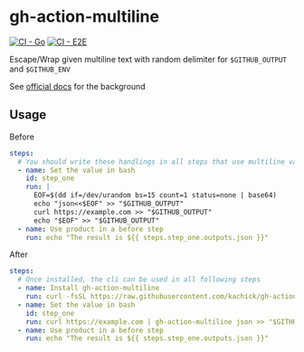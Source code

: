 # gh-action-multiline

[![CI - Go](https://github.com/kachick/gh-action-multiline/actions/workflows/ci-go.yml/badge.svg?branch=main)](https://github.com/kachick/gh-action-multiline/actions/workflows/ci-go.yml?query=event%3Apush++)
[![CI - E2E](https://github.com/kachick/gh-action-multiline/actions/workflows/ci-e2e.yml/badge.svg)](https://github.com/kachick/gh-action-multiline/actions/workflows/ci-e2e.yml)

Escape/Wrap given multiline text with random delimiter for `$GITHUB_OUTPUT` and `$GITHUB_ENV`

See [official docs](https://docs.github.com/en/actions/using-workflows/workflow-commands-for-github-actions#example-of-a-multiline-string) for the background

## Usage

Before

```yaml
steps:
  # You should write these handlings in all steps that use multiline value with GITHUB_OUTPUT and/or GITHUB_ENV
  - name: Set the value in bash
    id: step_one
    run: |
      EOF=$(dd if=/dev/urandom bs=15 count=1 status=none | base64)
      echo "json<<$EOF" >> "$GITHUB_OUTPUT"
      curl https://example.com >> "$GITHUB_OUTPUT"
      echo "$EOF" >> "$GITHUB_OUTPUT"
  - name: Use product in a before step
    run: echo "The result is ${{ steps.step_one.outputs.json }}"
```

After

```yaml
steps:
  # Once installed, the cli can be used in all following steps
  - name: Install gh-action-multiline
    run: curl -fsSL https://raw.githubusercontent.com/kachick/gh-action-multiline/v0.1.0/scripts/install-in-github-action.sh | sh -s
  - name: Set the value in bash
    id: step_one
    run: curl https://example.com | gh-action-multiline json >> "$GITHUB_OUTPUT"
  - name: Use product in a before step
    run: echo "The result is ${{ steps.step_one.outputs.json }}"
```
